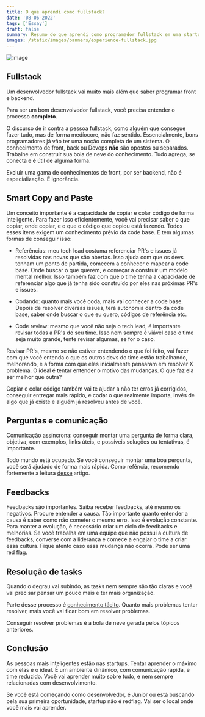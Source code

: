 ```yaml
---
title: O que aprendi como fullstack?
date: '08-06-2022'
tags: ['Essay']
draft: false
summary: Resumo do que aprendi como programador fullstack em uma startup
images: /static/images/banners/experience-fullstack.jpg
---
```


![image](/static/images/banners/experience-fullstack.jpg)

## Fullstack

Um desenvolvedor fullstack vai muito mais além que saber programar front e backend.

Para ser um bom desenvolvedor fullstack, você precisa entender o processo **completo**.

O discurso de ir contra a pessoa fullstack, como alguém que consegue fazer tudo, mas de forma medíocore, não faz sentido. Essencialmente, bons programadores já vão ter uma noção completa de um sistema. O conhecimento de front, back ou Devops **não** são opostos ou separados. Trabalhe em construir sua bola de neve do conhecimento. Tudo agrega, se conecta e é útil de alguma forma.

Excluir uma gama de conhecimentos de front, por ser backend, não é especialização. É ignorância.

## Smart Copy and Paste

Um conceito importante é a capacidade de copiar e colar código de forma inteligente.
Para fazer isso eficientemente, você vai precisar saber o que copiar, onde copiar, e o que o código que copiou está fazendo. Todos esses itens exigem um conhecimento prévio da code base. E tem algumas formas de conseguir isso:

- Referências: meu tech lead costuma referenciar PR's e issues já resolvidas nas novas que são abertas. Isso ajuda com que os devs tenham um ponto de partida, comecem a conhecer e mapear a code base. Onde buscar o que querem, e começar a construir um modelo mental melhor. Isso também faz com que o time tenha a capacidade de referenciar algo que já tenha sido construído por eles nas próximas PR's e issues.

- Codando: quanto mais você coda, mais vai conhecer a code base. Depois de resolver diversas issues, terá autonomia dentro da code base, saber onde buscar o que eu quero, códigos de referência etc.

- Code review: mesmo que você não seja o tech lead, é importante revisar todas a PR's do seu time. Isso nem sempre é viável caso o time seja muito grande, tente revisar algumas, se for o caso.

Revisar PR's, mesmo se não estiver entendendo o que foi feito, vai fazer com que você entenda o que os outros devs do time estão trabalhando, melhorando, e a forma com que eles inicialmente pensaram em resolver X problema. O ideal é tentar entender o motivo das mudanças. O que faz ela ser melhor que outra?

Copiar e colar código também vai te ajudar a não ter erros já corrigidos, conseguir entregar mais rápido, e codar o que realmente importa, invés de algo que já existe e alguém já resolveu antes de você.

## Perguntas e comunicação

Comunicação assíncrona: conseguir montar uma pergunta de forma clara, objetiva, com exemplos, links úteis, e possíveis soluções ou tentativas, é importante.

Todo mundo está ocupado. Se você conseguir montar uma boa pergunta, você será ajudado de forma mais rápida. Como refência, recomendo fortemente a leitura [desse](http://www.catb.org/esr/faqs/smart-questions.html) artigo.

## Feedbacks

Feedbacks são importantes.
Saiba receber feedbacks, até mesmo os negativos. Procure entender a causa. Tão importante quanto entender a causa é saber como não cometer o mesmo erro. Isso é evolução constante. Para manter a evolução, é necessário criar um ciclo de feedbacks e melhorias. Se você trabalha em uma equipe que não possui a cultura de feedbacks, converse com a liderança e comece a engajar o time a criar essa cultura. Fique atento caso essa mudança não ocorra. Pode ser uma red flag.

## Resolução de tasks

Quando o degrau vai subindo, as tasks nem sempre são tão claras e você vai precisar pensar um pouco mais e ter mais organização.

Parte desse processo é [conhecimento tácito](https://en.wikipedia.org/wiki/Tacit_knowledge). Quanto mais problemas tentar resolver, mais você vai ficar bom em resolver problemas.

Conseguir resolver problemas é a bola de neve gerada pelos tópicos anteriores. 
## Conclusão

As pessoas mais inteligentes estão nas startups. Tentar aprender o máximo com elas é o ideal. É um ambiente dinâmico, com comunicação rápida, e time reduzido. Você vai aprender muito sobre tudo, e nem sempre relacionadas com desenvolvimento.

Se você está começando como desenvolvedor, é Junior ou está buscando pela sua primeira oportunidade, startup não é redflag. Vai ser o local onde você mais vai aprender.